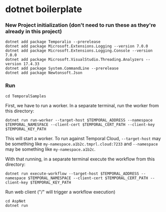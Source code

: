 # dotnet boilerplate

### New Project initialization (don't need to run these as they're already in this project)
```
dotnet add package Temporalio --prerelease
dotnet add package Microsoft.Extensions.Logging --version 7.0.0
dotnet add package Microsoft.Extensions.Logging.Console --version 7.0.0
dotnet add package Microsoft.VisualStudio.Threading.Analyzers --version 17.4.33
dotnet add package System.CommandLine --prerelease
dotnet add package Newtonsoft.Json
```

### Run
```
cd TemporalSamples
```

First, we have to run a worker. In a separate terminal, run the worker from this directory:

    dotnet run run-worker --target-host $TEMPORAL_ADDRESS --namespace $TEMPORAL_NAMESPACE --client-cert $TEMPORAL_CERT_PATH --client-key $TEMPORAL_KEY_PATH

This will start a worker. To run against Temporal Cloud, `--target-host` may be something like
`my-namespace.a1b2c.tmprl.cloud:7233` and `--namespace` may be something like `my-namespace.a1b2c`.

With that running, in a separate terminal execute the workflow from this directory:

    dotnet run execute-workflow --target-host $TEMPORAL_ADDRESS --namespace $TEMPORAL_NAMESPACE --client-cert $TEMPORAL_CERT_PATH --client-key $TEMPORAL_KEY_PATH

Run web client ("/" will trigger a workflow execution)
```
cd AspNet
dotnet run
```
